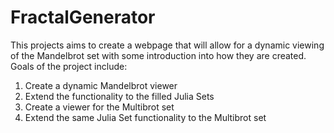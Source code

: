 # FractalGenerator
This projects aims to create a webpage that will allow for a dynamic viewing of the Mandelbrot set with some introduction into how they are created. 
Goals of the project include:
1. Create a dynamic Mandelbrot viewer
2. Extend the functionality to the filled Julia Sets
3. Create a viewer for the Multibrot set
4. Extend the same Julia Set functionality to the Multibrot set
